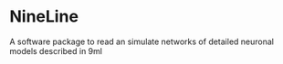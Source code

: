 NineLine
========

A software package to read an simulate networks of detailed neuronal models described in 9ml
